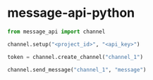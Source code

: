 # message-api-python

```python
from message_api import channel

channel.setup("<project_id>", "<api_key>")

token = channel.create_channel("channel_1")

channel.send_message("channel_1", "message")
```
